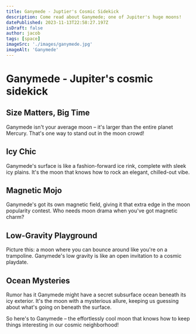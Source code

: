 ```yaml
---
title: Ganymede - Juptier's Cosmic Sidekick
description: Come read about Ganymede; one of Jupiter's huge moons!
datePublished: 2023-11-13T22:58:27.197Z
isDraft: false
author: jacob
tags: [space]
imageSrc: './images/ganymede.jpg'
imageAlt: 'Ganymede'
---
```


# Ganymede - Jupiter's cosmic sidekick

## Size Matters, Big Time
Ganymede isn't your average moon – it's larger than the entire planet Mercury. That's one way to stand out in the moon crowd!

## Icy Chic
Ganymede's surface is like a fashion-forward ice rink, complete with sleek icy plains. It's the moon that knows how to rock an elegant, chilled-out vibe.

## Magnetic Mojo
Ganymede's got its own magnetic field, giving it that extra edge in the moon popularity contest. Who needs moon drama when you've got magnetic charm?

## Low-Gravity Playground
Picture this: a moon where you can bounce around like you're on a trampoline. Ganymede's low gravity is like an open invitation to a cosmic playdate.

## Ocean Mysteries
Rumor has it Ganymede might have a secret subsurface ocean beneath its icy exterior. It's the moon with a mysterious allure, keeping us guessing about what's going on beneath the surface.

So here's to Ganymede – the effortlessly cool moon that knows how to keep things interesting in our cosmic neighborhood!